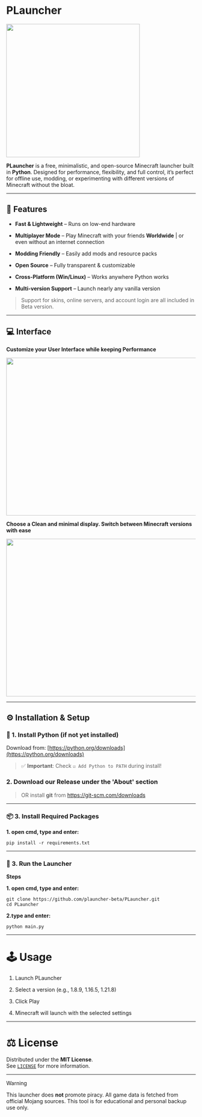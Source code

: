 # PLauncher

<img src="https://i.imgur.com/rOuPRLa.png" width="355" height="355">

**PLauncher** is a free, minimalistic, and open-source Minecraft launcher built in **Python**. Designed for performance, flexibility, and full control, it’s perfect for offline use, modding, or experimenting with different versions of Minecraft without the bloat.

---

## 🧩 Features

- **Fast & Lightweight** – Runs on low-end hardware  

- **Multiplayer Mode** – Play Minecraft with your friends **Worldwide** | or even without an internet connection 

- **Modding Friendly** – Easily add mods and resource packs  

- **Open Source** – Fully transparent & customizable  

- **Cross-Platform (Win/Linux)** – Works anywhere Python works

- **Multi-version Support** – Launch nearly any vanilla version

> Support for skins, online servers, and account login are all included in Beta version.

---

## 💻 Interface


**Customize your User Interface while keeping Performance**


<img src="https://i.imgur.com/gZGSyN5.png" width="750" height="420">


**Choose a Clean and minimal display. Switch between Minecraft versions with ease**


<img src="https://camo.githubusercontent.com/21939592a41b83f3e13d867cb704c5ad67d2bac30c52e89b905ac7e05b43a796/68747470733a2f2f692e746c61756e636865722e6f72672f696d616765732f796f786d68787a2e706e67" width="750" height="420"> 


---

## ⚙️ Installation & Setup

### 🐍 1. Install Python (if not yet installed)

Download from: [https://python.org/downloads](https://python.org/downloads)

> ✅ **Important**: Check `☑️ Add Python to PATH` during install!

### 2.  Download our Release under the 'About' section
> OR install **git** from https://git-scm.com/downloads
---

### 📦 3. Install Required Packages

**1. open cmd, type and enter:**

```
pip install -r requirements.txt
```
---

### 🚀 3. Run the Launcher

**Steps**

   **1. open cmd, type and enter:**
    
```
git clone https://github.com/plauncher-beta/PLauncher.git
cd PLauncher
```

   **2.type and enter:**

```    
python main.py
```

---

# 🕹 Usage

1. Launch PLauncher

2. Select a version (e.g., 1.8.9, 1.16.5, 1.21.8)

3. Click Play

4. Minecraft will launch with the selected settings

---

# ⚖️ License

Distributed under the **MIT License**.  
See [`LICENSE`](LICENSE) for more information.

---

> [!WARNING]
> This launcher does **not** promote piracy. All game data is fetched from official Mojang sources. This tool is for educational and personal backup use only.

